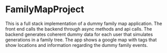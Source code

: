 # FamilyMapProject
This is a full stack implementation of a dummy family map application. The front end calls the backend through async methods and api calls. The backend generates coherent dummy data for each user that simulates generations in a family tree. The app shows a google map with tags that show locations and information regarding the dummy family events. 
